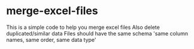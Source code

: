 # merge-excel-files

This is a simple code to help you merge excel files
Also delete duplicated/similar data
Files should have the same schema 'same column names, same order, same data type'
